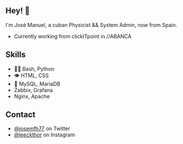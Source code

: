 ## Hey! 👋
I'm José Manuel, a cuban Physicist && System Admin, now from Spain.

- Currently working from clickITpoint in //ABANCA

## Skills
- 👨‍💻 Bash, Python
- 👁️ HTML, CSS
- 💽 MySQL, MariaDB
- Zabbix, Grafana
- Nginx, Apache

## Contact
- [@josemfh77](https://twitter.com/josemfh77) on Twitter
- [@leeckthor](https://instagram.com/leeckthor) on Instagram

